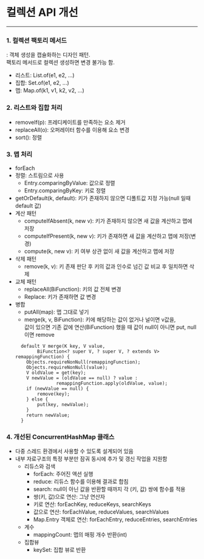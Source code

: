 # 컬렉션 API 개선

---

### 1. 컬렉션 팩토리 메서드
: 객체 생성을 캡슐화하는 디자인 패턴.  
팩토리 메서드로 컬렉션 생성하면 변경 불가능 함.
- 리스트: List.of(e1, e2, ...)
- 집합: Set.of(e1, e2, ...)
- 맵: Map.of(k1, v1, k2, v2, ...)

### 2. 리스트와 집합 처리
- removeIf(p): 프레디케이트를 만족하는 요소 제거 
- replaceAll(o): 오퍼레이터 함수를 이용해 요소 변경
- sort(): 정렬

### 3. 맵 처리
- forEach
- 정렬: 스트림으로 사용
  - Entry.comparingByValue: 값으로 정렬
  - Entry.comparingByKey: 키로 정렬
- getOrDefault(k, default): 키가 존재하지 않으면 디폴트값 지정 가능(null 일때 default 값)
- 계산 패턴
    - computeIfAbsent(k, new v): 키가 존재하지 않으면 새 값을 계산하고 맵에 저장
    - computeIfPresent(k, new v): 키가 존재하면 새 값을 계산하고 맵에 저장(변경)
    - compute(k, new v): 키 여부 상관 없이 새 값을 계산하고 맵에 저장
- 삭제 패턴
    - remove(k, v): 키 존재 판단 후 키의 값과 인수로 넘긴 값 비교 후 일치하면 삭제
- 교체 패턴
    - replaceAll(BiFunction): 키의 값 전체 변경
    - Replace: 키가 존재하면 값 변경
- 병합
    - putAll(map): 맵 그대로 넣기
    - merge(k, v, BiFunction): 키에 해당하는 값이 없거나 널이면 v값을,  
                               값이 있으면 기존 값에 연산(BiFunction) 했을 때
                               값이 null이 아니면 put, null이면 remove
    ```
      default V merge(K key, V value,
            BiFunction<? super V, ? super V, ? extends V> remappingFunction) {
        Objects.requireNonNull(remappingFunction);
        Objects.requireNonNull(value);
        V oldValue = get(key);
        V newValue = (oldValue == null) ? value :
                   remappingFunction.apply(oldValue, value);
        if (newValue == null) {
            remove(key);
        } else {
            put(key, newValue);
        }
        return newValue;
      }
    ```
    
### 4. 개선된 ConcurrentHashMap 클래스
- 다중 스레드 환경에서 사용할 수 있도록 설계되어 있음
- 내부 자료구조의 특정 부분만 잠궈 동시에 추가 및 갱신 작업을 지원함
  - 리듀스와 검색
    - forEach: 주어진 액션 실행
    - reduce: 리듀스 함수를 이용해 결과로 합침
    - search: null이 아닌 값을 반환할 때까지 각 (키, 값) 쌍에 함수를 적용
    - 쌍(키, 값)으로 연산: 그냥 연산자
    - 키로 연산: forEachKey, reduceKeys, searchKeys
    - 값으로 연산: forEachValue, reduceValues, searchValues
    - Map.Entry 객체로 연산: forEachEntry, reduceEntries, searchEntries
  - 계수
    - mappingCount: 맵의 매핑 개수 반환(int)
  - 집합뷰
    - keySet: 집합 뷰로 반환